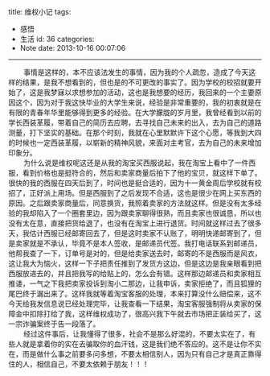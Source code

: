 title: 维权小记
tags:
  - 感悟
  - 生活
id: 36
categories:
  - Note
date: 2013-10-16 00:07:06
---

<div style="font-size: 14px;"><span style="padding-left: 30px;"> 事情是这样的，本不应该法发生的事情，因为我的个人疏忽，造成了今天这样的结果，是我不想看到的，但也是的不可更改的事实了。因为学校的校招就要开始了，这是我梦寐以求想参加的活动，这也是我想要的经历，我回来的一个主要原因这个，因为对于我这快毕业的大学生来说，经验是非常重要的，我的初衷就是在有限的青春年华里能够得到更多的经验。在大学朦胧的岁月里，我曾经看到以前的学长西装革履，带着自己的简历去应聘，去寻找自己未来的出入，去为自己的道路测量，打下坚实的基础。在那个时刻，我就在心里默默许下这个心愿，等我到大四的时候也一定西装革履，以崭新的精神风貌，来面对主考官，去为自己的未来增加印象分。</span></div>

<div style="font-size: 14px;"><span style="padding-left: 30px;">为什么说是维权呢这还是从我的淘宝买西服说起，我在淘宝上看中了一件西服，看到价格也是挺符合的，然后和卖家商量后拍下了他的宝贝，就这样下单了。很快的我的西服在四天后到了，时间也是挺合适的，因为十一黄金周后学校就有校招了，正好派上用场。但是西服到了之后发现不合适，这也是很少在网上买东西的原因。之后跟卖家商量后，同意换货，我照着卖家的方法就这样。但是没有太多经验的我却陷入了一个圈套里边，因为跟卖家聊得很熟，而且卖家也很诚恳，所以也没有太在意，直接把货给退了，也没有在淘宝上进行退货。时间就这样过去了很多天，我估计西服已经邮寄回去了，但是这时卖家不认账了，明明快递邮寄到了，但是卖家就是不承认，毕竟不是本人签收，是邮递员代签。我打电话联系到邮递员，他帮我查了一下，订单号是对的，但是给卖家送去时，邮寄的不是西服而是风衣，这让我大为恼火，这样一下子把责任推到了发货方这边，但是这边是我亲眼看到把西服放进去的，并且把我写的给贴上的，怎么会有错。这样那边邮递员和卖家相互推诿，一气之下我把卖家投诉到淘小二那边，让我申诉，卖家拒绝了，而且狐狸的尾巴终于漏出来了。这样我就等着淘宝客服的处理，本来打算没什么赔偿来，这不今天给我发信息说已经处理完毕，让我查看一下结果，淘宝客服强制将从卖家的保障金中扣除打给了我，这样维权成功了，很高兴我下午就去市场把正装给买了，这一宗诈骗案终于告一段落了。</span></div>

<div style="font-size: 14px;"><span style="padding-left: 30px;">经过这件事后，让我懂得了很多，社会不是那么好混的，不要太实在了，有些人就是拿着你的实在去骗取你的血汗钱，这是我们绝不答应的。这不是让你不实在，而是做什么事之前要多问多想，不要太相信别人，因为只有自己才是真正靠得住的人，相信自己，不要太依赖于朋友！！！</span></div>